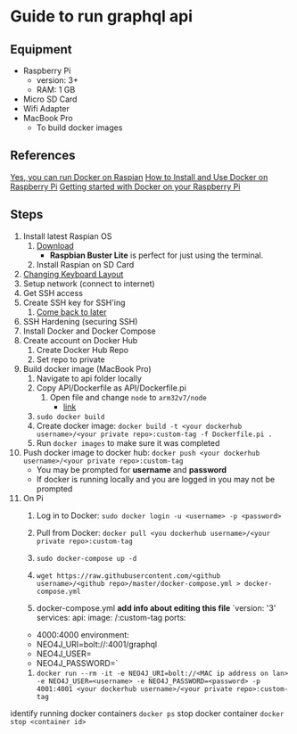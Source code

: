 # Guide to run graphql api #

## Equipment ##
* Raspberry Pi
	* version: 3+
	* RAM: 1 GB
* Micro SD Card
* Wifi Adapter
* MacBook Pro
	* To build docker images

## References ##
[Yes, you can run Docker on Raspian](https://withblue.ink/2019/07/13/yes-you-can-run-docker-on-raspbian.html)
[How to Install and Use Docker on Raspberry Pi](https://linuxize.com/post/how-to-install-and-use-docker-on-raspberry-pi/)
[Getting started with Docker on your Raspberry Pi](https://blog.hypriot.com/getting-started-with-docker-on-your-arm-device/)

## Steps ##

1. Install latest Raspian OS
	1. [Download](https://www.raspberrypi.org/downloads/raspbian/)
		* **Raspbian Buster Lite** is perfect for just using the terminal.
	1. Install Raspian on SD Card 
1. [Changing Keyboard Layout](https://scribles.net/changing-keyboard-layout-on-raspberry-pi/)
1. Setup network (connect to internet)
1. Get SSH access
1. Create SSH key for SSH'ing
	1. [Come back to later](https://www.raspberrypi.org/documentation/configuration/security.md)
1. SSH Hardening (securing SSH)
1. Install Docker and Docker Compose
1. Create account on Docker Hub
	1. Create Docker Hub Repo
	1. Set repo to private
1. Build docker image (MacBook Pro)
	1. Navigate to api folder locally
	1. Copy API/Dockerfile as API/Dockerfile.pi
		1. Open file and change `node` to `arm32v7/node`
			* [link](https://hub.docker.com/r/arm32v7/node/)
	1. `sudo docker build`
	1. Create docker image: `docker build -t <your dockerhub username>/<your private repo>:custom-tag -f Dockerfile.pi .`
	1. Run `docker images` to make sure it was completed
1. Push docker image to docker hub: `docker push <your dockerhub username>/<your private repo>:custom-tag`
	* You may be prompted for **username** and **password**
	* If docker is running locally and you are logged in you may not be prompted
1. On Pi
	1. Log in to Docker: `sudo docker login -u <username> -p <password>`
	1. Pull from Docker: `docker pull <you dockerhub username>/<your private repo>:custom-tag`

	1. `sudo docker-compose up -d`

	1. `wget https://raw.githubusercontent.com/<github username>/<github repo>/master/docker-compose.yml > docker-compose.yml`
	1. docker-compose.yml **add info about editing this file**
	`version: '3'
​
services:
  api:
    image: <your dockerhub username>/<your private repo>:custom-tag
	ports:
	  - 4000:4000
	environment:
	  - NEO4J_URI=bolt://<MAC ip address on lan>:4001/graphql
	  - NEO4J_USER=
      - NEO4J_PASSWORD=`
	1. `docker run --rm -it -e NEO4J_URI=bolt://<MAC ip address on lan> -e NEO4J_USER=<username> -e NEO4J_PASSWORD=<password> -p 4001:4001 <your dockerhub username>/<your private repo>:custom-tag`

identify running docker containers
`docker ps`
stop docker container
`docker stop <container id>`
